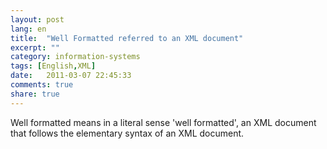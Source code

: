 ```yaml
---
layout: post
lang: en
title:  "Well Formatted referred to an XML document"
excerpt: ""
category: information-systems
tags: [English,XML]
date:   2011-03-07 22:45:33
comments: true
share: true
---
```

Well formatted means in a literal sense 'well formatted', an XML document that follows the elementary syntax of an XML document.
